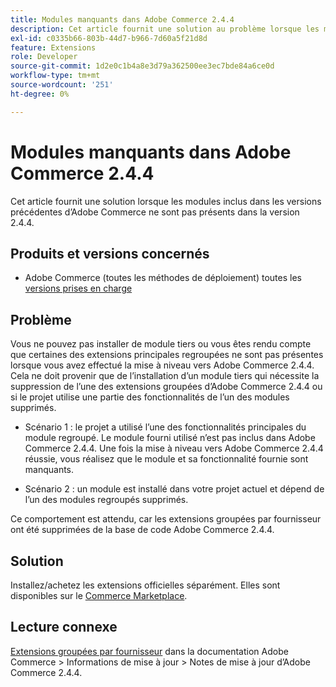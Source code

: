 ```yaml
---
title: Modules manquants dans Adobe Commerce 2.4.4
description: Cet article fournit une solution au problème lorsque les modules inclus dans les versions précédentes d’Adobe Commerce ne sont pas présents dans la version 2.4.4.
exl-id: c0335b66-803b-44d7-b966-7d60a5f21d8d
feature: Extensions
role: Developer
source-git-commit: 1d2e0c1b4a8e3d79a362500ee3ec7bde84a6ce0d
workflow-type: tm+mt
source-wordcount: '251'
ht-degree: 0%

---
```


# Modules manquants dans Adobe Commerce 2.4.4

Cet article fournit une solution lorsque les modules inclus dans les versions précédentes d’Adobe Commerce ne sont pas présents dans la version 2.4.4.

## Produits et versions concernés

* Adobe Commerce (toutes les méthodes de déploiement) toutes les [versions prises en charge](https://www.adobe.com/content/dam/cc/en/legal/terms/enterprise/pdfs/Adobe-Commerce-Software-Lifecycle-Policy.pdf)

## Problème

Vous ne pouvez pas installer de module tiers ou vous êtes rendu compte que certaines des extensions principales regroupées ne sont pas présentes lorsque vous avez effectué la mise à niveau vers Adobe Commerce 2.4.4. Cela ne doit provenir que de l’installation d’un module tiers qui nécessite la suppression de l’une des extensions groupées d’Adobe Commerce 2.4.4 ou si le projet utilise une partie des fonctionnalités de l’un des modules supprimés.

* Scénario 1 : le projet a utilisé l’une des fonctionnalités principales du module regroupé. Le module fourni utilisé n’est pas inclus dans Adobe Commerce 2.4.4. Une fois la mise à niveau vers Adobe Commerce 2.4.4 réussie, vous réalisez que le module et sa fonctionnalité fournie sont manquants.

* Scénario 2 : un module est installé dans votre projet actuel et dépend de l’un des modules regroupés supprimés.

Ce comportement est attendu, car les extensions groupées par fournisseur ont été supprimées de la base de code Adobe Commerce 2.4.4.

## Solution

Installez/achetez les extensions officielles séparément. Elles sont disponibles sur le [Commerce Marketplace](https://marketplace.magento.com/extensions.html).

## Lecture connexe

[Extensions groupées par fournisseur](https://experienceleague.adobe.com/docs/commerce-operations/release/notes/adobe-commerce/2-4-4.html?lang=fr&#vendor-bundled-extensions) dans la documentation Adobe Commerce > Informations de mise à jour > Notes de mise à jour d’Adobe Commerce 2.4.4.
